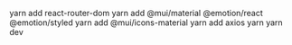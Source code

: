 yarn add react-router-dom
yarn add @mui/material @emotion/react @emotion/styled
yarn add @mui/icons-material
yarn add axios
yarn 
yarn dev